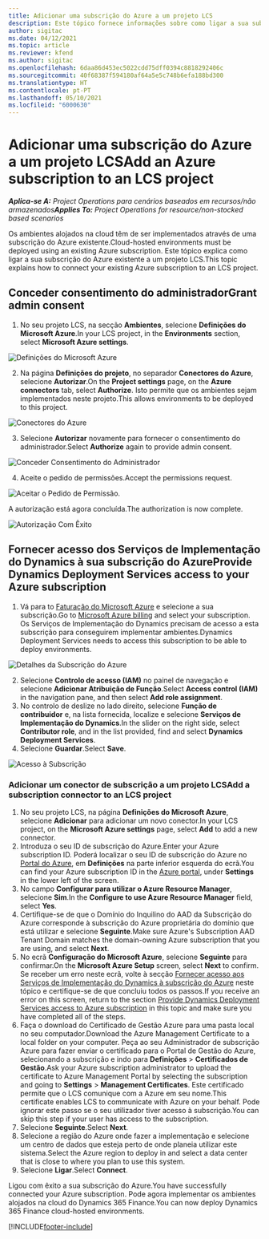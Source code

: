 ```yaml
---
title: Adicionar uma subscrição do Azure a um projeto LCS
description: Este tópico fornece informações sobre como ligar a sua subscrição do Azure a um projeto LCS.
author: sigitac
ms.date: 04/12/2021
ms.topic: article
ms.reviewer: kfend
ms.author: sigitac
ms.openlocfilehash: 6daa86d453ec5022cdd75dff0394c8818292406c
ms.sourcegitcommit: 40f68387f594180af64a5e5c748b6efa188bd300
ms.translationtype: HT
ms.contentlocale: pt-PT
ms.lasthandoff: 05/10/2021
ms.locfileid: "6000630"
---
```

# <a name="add-an-azure-subscription-to-an-lcs-project"></a><span data-ttu-id="74078-103">Adicionar uma subscrição do Azure a um projeto LCS</span><span class="sxs-lookup"><span data-stu-id="74078-103">Add an Azure subscription to an LCS project</span></span>

<span data-ttu-id="74078-104">_**Aplica-se A:** Project Operations para cenários baseados em recursos/não armazenados_</span><span class="sxs-lookup"><span data-stu-id="74078-104">_**Applies To:** Project Operations for resource/non-stocked based scenarios_</span></span>

<span data-ttu-id="74078-105">Os ambientes alojados na cloud têm de ser implementados através de uma subscrição do Azure existente.</span><span class="sxs-lookup"><span data-stu-id="74078-105">Cloud-hosted environments must be deployed using an existing Azure subscription.</span></span> <span data-ttu-id="74078-106">Este tópico explica como ligar a sua subscrição do Azure existente a um projeto LCS.</span><span class="sxs-lookup"><span data-stu-id="74078-106">This topic explains how to connect your existing Azure subscription to an LCS project.</span></span> 

## <a name="grant-admin-consent"></a><span data-ttu-id="74078-107">Conceder consentimento do administrador</span><span class="sxs-lookup"><span data-stu-id="74078-107">Grant admin consent</span></span>

1. <span data-ttu-id="74078-108">No seu projeto LCS, na secção **Ambientes**, selecione **Definições do Microsoft Azure**.</span><span class="sxs-lookup"><span data-stu-id="74078-108">In your LCS project, in the **Environments** section, select **Microsoft Azure settings**.</span></span>

![Definições do Microsoft Azure](./media/1MicrosoftAzureSettings.png)

2. <span data-ttu-id="74078-110">Na página **Definições do projeto**, no separador **Conectores do Azure**, selecione **Autorizar**.</span><span class="sxs-lookup"><span data-stu-id="74078-110">On the **Project settings** page, on the **Azure connectors** tab, select **Authorize**.</span></span> <span data-ttu-id="74078-111">Isto permite que os ambientes sejam implementados neste projeto.</span><span class="sxs-lookup"><span data-stu-id="74078-111">This allows environments to be deployed to this project.</span></span>

![Conectores do Azure](./media/2AzureConnectors.png)

3. <span data-ttu-id="74078-113">Selecione **Autorizar** novamente para fornecer o consentimento do administrador.</span><span class="sxs-lookup"><span data-stu-id="74078-113">Select **Authorize** again to provide admin consent.</span></span>

![Conceder Consentimento do Administrador](./media/3GrantAdminConsent.png)

4. <span data-ttu-id="74078-115">Aceite o pedido de permissões.</span><span class="sxs-lookup"><span data-stu-id="74078-115">Accept the permissions request.</span></span>

![Aceitar o Pedido de Permissão.](./media/4AcceptPermissionRequest.png)

<span data-ttu-id="74078-117">A autorização está agora concluída.</span><span class="sxs-lookup"><span data-stu-id="74078-117">The authorization is now complete.</span></span> 

![Autorização Com Êxito](./media/5AuthorizationComplete.png)

## <a name="provide-dynamics-deployment-services-access-to-your-azure-subscription"></a><a name="provide"></a><span data-ttu-id="74078-119">Fornecer acesso dos Serviços de Implementação do Dynamics à sua subscrição do Azure</span><span class="sxs-lookup"><span data-stu-id="74078-119">Provide Dynamics Deployment Services access to your Azure subscription</span></span>

1. <span data-ttu-id="74078-120">Vá para to [Faturação do Microsoft Azure](https://portal.azure.com/#blade/Microsoft\_Azure\_Billing/SubscriptionsBlade) e selecione a sua subscrição.</span><span class="sxs-lookup"><span data-stu-id="74078-120">Go to [Microsoft Azure billing](https://portal.azure.com/#blade/Microsoft\_Azure\_Billing/SubscriptionsBlade) and select your subscription.</span></span> <span data-ttu-id="74078-121">Os Serviços de Implementação do Dynamics precisam de acesso a esta subscrição para conseguirem implementar ambientes.</span><span class="sxs-lookup"><span data-stu-id="74078-121">Dynamics Deployment Services needs to access this subscription to be able to deploy environments.</span></span>

![Detalhes da Subscrição do Azure](./media/6AzureSubscription.png)

2. <span data-ttu-id="74078-123">Selecione **Controlo de acesso (IAM)** no painel de navegação e selecione **Adicionar Atribuição de Função**.</span><span class="sxs-lookup"><span data-stu-id="74078-123">Select **Access control (IAM)** in the navigation pane, and then select **Add role assignment**.</span></span>
3. <span data-ttu-id="74078-124">No controlo de deslize no lado direito, selecione **Função de contribuidor** e, na lista fornecida, localize e selecione **Serviços de Implementação do Dynamics**.</span><span class="sxs-lookup"><span data-stu-id="74078-124">In the slider on the right side, select **Contributor role**, and in the list provided, find and select **Dynamics Deployment Services**.</span></span> 
4. <span data-ttu-id="74078-125">Selecione **Guardar**.</span><span class="sxs-lookup"><span data-stu-id="74078-125">Select **Save**.</span></span>

![Acesso à Subscrição](./media/7SubscriptionAccess.png)

### <a name="add-a-subscription-connector-to-an-lcs-project"></a><span data-ttu-id="74078-127">Adicionar um conector de subscrição a um projeto LCS</span><span class="sxs-lookup"><span data-stu-id="74078-127">Add a subscription connector to an LCS project</span></span>

1. <span data-ttu-id="74078-128">No seu projeto LCS, na página **Definições do Microsoft Azure**, selecione **Adicionar** para adicionar um novo conector.</span><span class="sxs-lookup"><span data-stu-id="74078-128">In your LCS project, on the **Microsoft Azure settings** page, select **Add** to add a new connector.</span></span>
2. <span data-ttu-id="74078-129">Introduza o seu ID de subscrição do Azure.</span><span class="sxs-lookup"><span data-stu-id="74078-129">Enter your Azure subscription ID.</span></span> <span data-ttu-id="74078-130">Poderá localizar o seu ID de subscrição do Azure no [Portal do Azure](https://ms.portal.azure.com/), em  **Definições** na parte inferior esquerda do ecrã.</span><span class="sxs-lookup"><span data-stu-id="74078-130">You can find your Azure subscription ID in the [Azure portal](https://ms.portal.azure.com/), under  **Settings**  in the lower left of the screen.</span></span>
3. <span data-ttu-id="74078-131">No campo **Configurar para utilizar o Azure Resource Manager**, selecione **Sim**.</span><span class="sxs-lookup"><span data-stu-id="74078-131">In the **Configure to use Azure Resource Manager** field, select **Yes**.</span></span>
4. <span data-ttu-id="74078-132">Certifique-se de que o Domínio do Inquilino do AAD da Subscrição do Azure corresponde à subscrição do Azure proprietária do domínio que está utilizar e selecione **Seguinte**.</span><span class="sxs-lookup"><span data-stu-id="74078-132">Make sure Azure's Subscription AAD Tenant Domain matches the domain-owning Azure subscription that you are using, and select **Next**.</span></span>
5. <span data-ttu-id="74078-133">No ecrã **Configuração do Microsoft Azure**, selecione **Seguinte** para confirmar.</span><span class="sxs-lookup"><span data-stu-id="74078-133">On the **Microsoft Azure Setup** screen, select **Next** to confirm.</span></span> <span data-ttu-id="74078-134">Se receber um erro neste ecrã, volte à secção [Fornecer acesso aos Serviços de Implementação do Dynamics à subscrição do Azure](#provide) neste tópico e certifique-se de que concluiu todos os passos.</span><span class="sxs-lookup"><span data-stu-id="74078-134">If you receive an error on this screen, return to the section [Provide Dynamics Deployment Services access to Azure subscription](#provide) in this topic and make sure you have completed all of the steps.</span></span>
6. <span data-ttu-id="74078-135">Faça o download do Certificado de Gestão Azure para uma pasta local no seu computador.</span><span class="sxs-lookup"><span data-stu-id="74078-135">Download the Azure Management Certificate to a local folder on your computer.</span></span> <span data-ttu-id="74078-136">Peça ao seu Administrador de subscrição Azure para fazer enviar o certificado para o Portal de Gestão do Azure, selecionando a subscrição e indo para **Definições** > **Certificados de Gestão**.</span><span class="sxs-lookup"><span data-stu-id="74078-136">Ask your Azure subscription administrator to upload the certificate to Azure Management Portal by selecting the subscription and going to **Settings** > **Management Certificates**.</span></span> <span data-ttu-id="74078-137">Este certificado permite que o LCS comunique com a Azure em seu nome.</span><span class="sxs-lookup"><span data-stu-id="74078-137">This certificate enables LCS to communicate with Azure on your behalf.</span></span> <span data-ttu-id="74078-138">Pode ignorar este passo se o seu utilizador tiver acesso à subscrição.</span><span class="sxs-lookup"><span data-stu-id="74078-138">You can skip this step if your user has access to the subscription.</span></span>
7. <span data-ttu-id="74078-139">Selecione **Seguinte**.</span><span class="sxs-lookup"><span data-stu-id="74078-139">Select  **Next**.</span></span>
8. <span data-ttu-id="74078-140">Selecione a região do Azure onde fazer a implementação e selecione um centro de dados que esteja perto de onde planeia utilizar este sistema.</span><span class="sxs-lookup"><span data-stu-id="74078-140">Select the Azure region to deploy in and select a data center that is close to where you plan to use this system.</span></span>
9.  <span data-ttu-id="74078-141">Selecione **Ligar**.</span><span class="sxs-lookup"><span data-stu-id="74078-141">Select  **Connect**.</span></span>

<span data-ttu-id="74078-142">Ligou com êxito a sua subscrição do Azure.</span><span class="sxs-lookup"><span data-stu-id="74078-142">You have successfully connected your Azure subscription.</span></span> <span data-ttu-id="74078-143">Pode agora implementar os ambientes alojados na cloud do Dynamics 365 Finance.</span><span class="sxs-lookup"><span data-stu-id="74078-143">You can now deploy Dynamics 365 Finance cloud-hosted environments.</span></span>




[!INCLUDE[footer-include](../includes/footer-banner.md)]
